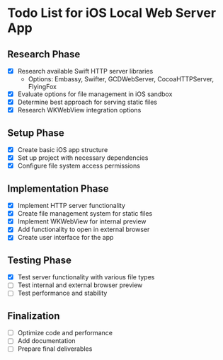 # Todo List for iOS Local Web Server App
 
## Research Phase
- [x] Research available Swift HTTP server libraries
  - Options: Embassy, Swifter, GCDWebServer, CocoaHTTPServer, FlyingFox
- [x] Evaluate options for file management in iOS sandbox
- [x] Determine best approach for serving static files
- [x] Research WKWebView integration options
 
## Setup Phase
- [x] Create basic iOS app structure
- [x] Set up project with necessary dependencies
- [x] Configure file system access permissions
 
## Implementation Phase
- [x] Implement HTTP server functionality
- [x] Create file management system for static files
- [x] Implement WKWebView for internal preview
- [x] Add functionality to open in external browser
- [x] Create user interface for the app
 
## Testing Phase
- [x] Test server functionality with various file types
- [ ] Test internal and external browser preview
- [ ] Test performance and stability
 
## Finalization
- [ ] Optimize code and performance
- [ ] Add documentation
- [ ] Prepare final deliverables

